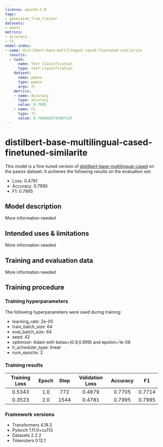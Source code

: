 ```yaml
---
license: apache-2.0
tags:
- generated_from_trainer
datasets:
- pawsx
metrics:
- accuracy
- f1
model-index:
- name: distilbert-base-multilingual-cased-finetuned-similarite
  results:
  - task:
      name: Text Classification
      type: text-classification
    dataset:
      name: pawsx
      type: pawsx
      args: fr
    metrics:
    - name: Accuracy
      type: accuracy
      value: 0.7995
    - name: F1
      type: f1
      value: 0.7994565743967147
---
```


<!-- This model card has been generated automatically according to the information the Trainer had access to. You
should probably proofread and complete it, then remove this comment. -->

# distilbert-base-multilingual-cased-finetuned-similarite

This model is a fine-tuned version of [distilbert-base-multilingual-cased](https://huggingface.co/distilbert-base-multilingual-cased) on the pawsx dataset.
It achieves the following results on the evaluation set:
- Loss: 0.4781
- Accuracy: 0.7995
- F1: 0.7995

## Model description

More information needed

## Intended uses & limitations

More information needed

## Training and evaluation data

More information needed

## Training procedure

### Training hyperparameters

The following hyperparameters were used during training:
- learning_rate: 2e-05
- train_batch_size: 64
- eval_batch_size: 64
- seed: 42
- optimizer: Adam with betas=(0.9,0.999) and epsilon=1e-08
- lr_scheduler_type: linear
- num_epochs: 2

### Training results

| Training Loss | Epoch | Step | Validation Loss | Accuracy | F1     |
|:-------------:|:-----:|:----:|:---------------:|:--------:|:------:|
| 0.5343        | 1.0   | 772  | 0.4879          | 0.7705   | 0.7714 |
| 0.3523        | 2.0   | 1544 | 0.4781          | 0.7995   | 0.7995 |


### Framework versions

- Transformers 4.19.3
- Pytorch 1.11.0+cu113
- Datasets 2.2.2
- Tokenizers 0.12.1
